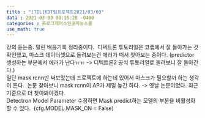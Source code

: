 ```yaml
---
title : "[TIL]KDT팀프로젝트2021/03/03"
data : 2021-03-03 00:15:28 -0400
categories : 프로그래머스인공지능스쿨
use_math: true
---
```

강의 듣는중. 밀린 배움기록 정리중이다.  
디텍트론 튜토리얼은 코랩에서 잘 돌아가는 것 확인했고, 마스크 데이터셋으로 돌려보는건 에러가 떠서 찾아보는 중이다. (predictor 생성하는 부분에서 에러가 난다ㅠㅠ -> 디텍트론2 공식 튜토리얼로 돌려보니 잘 돌아간다.)  
일단 mask rcnn만 써보았는데 프로젝트에 하는데 있어서 마스크가 필요할까 하는 생각이 든다.  논문 찾아보니 mask rcnn이 AP가 제일 높긴 하다. -> 옛날 논문이었다. 최근 기준으로 더 찾아봐야겠다.  
Detectron Model Parameter 수정하면 Mask predict하는 모델의 부분을 비활성화 할 수 있다.  (cfg.MODEL.MASK_ON = False)  